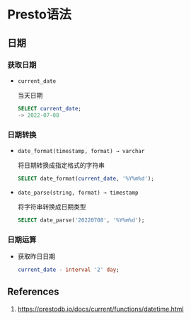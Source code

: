 # Presto语法

## 日期

### 获取日期

- `current_date`

  当天日期

  ```sql
  SELECT current_date;
  -> 2022-07-08
  ```

### 日期转换

- `date_format(timestamp, format) → varchar`

  将日期转换成指定格式的字符串

  ```sql
  SELECT date_format(current_date, '%Y%m%d');
  ```

- `date_parse(string, format) → timestamp`

  将字符串转换成日期类型

  ```sql
  SELECT date_parse('20220708', '%Y%m%d');
  ```

### 日期运算

- 获取昨日日期

  ```sql
  current_date - interval '2' day;
  ```

## References

1. https://prestodb.io/docs/current/functions/datetime.html